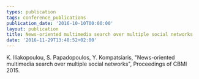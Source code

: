 ```yaml
---
types: publication
tags: conference_publications
publication_date: '2016-10-10T00:00:00'
layout: publication
title: News-oriented multimedia search over multiple social networks
date: '2016-11-29T13:48:52+02:00'
---
```

<p>K. Iliakopoulou, S. Papadopoulos, Y. Kompatsiaris, "News-oriented multimedia search over multiple social networks", Proceedings of CBMI 2015.</p>
